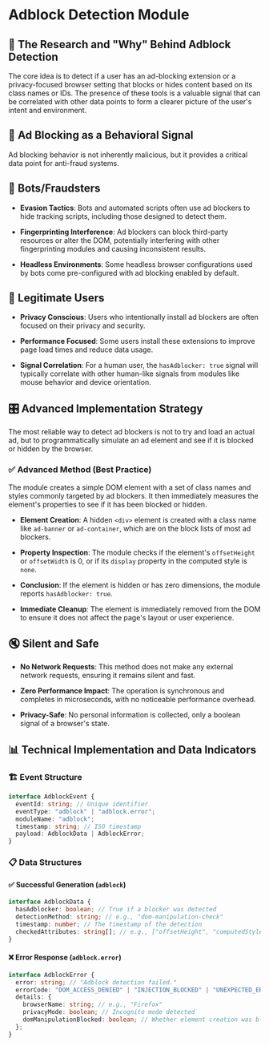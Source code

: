 # Adblock Detection Module

## 🔬 The Research and "Why" Behind Adblock Detection

The core idea is to detect if a user has an ad-blocking extension or a privacy-focused browser setting that blocks or hides content based on its class names or IDs. The presence of these tools is a valuable signal that can be correlated with other data points to form a clearer picture of the user's intent and environment.

## 🚫 Ad Blocking as a Behavioral Signal

Ad blocking behavior is not inherently malicious, but it provides a critical data point for anti-fraud systems.

## 🤖 Bots/Fraudsters

- **Evasion Tactics**: Bots and automated scripts often use ad blockers to hide tracking scripts, including those designed to detect them.

- **Fingerprinting Interference**: Ad blockers can block third-party resources or alter the DOM, potentially interfering with other fingerprinting modules and causing inconsistent results.

- **Headless Environments**: Some headless browser configurations used by bots come pre-configured with ad blocking enabled by default.

## 👤 Legitimate Users

- **Privacy Conscious**: Users who intentionally install ad blockers are often focused on their privacy and security.

- **Performance Focused**: Some users install these extensions to improve page load times and reduce data usage.

- **Signal Correlation**: For a human user, the `hasAdblocker: true` signal will typically correlate with other human-like signals from modules like mouse behavior and device orientation.

## 🎛️ Advanced Implementation Strategy

The most reliable way to detect ad blockers is not to try and load an actual ad, but to programmatically simulate an ad element and see if it is blocked or hidden by the browser.

### ✅ Advanced Method (Best Practice)

The module creates a simple DOM element with a set of class names and styles commonly targeted by ad blockers. It then immediately measures the element's properties to see if it has been blocked or hidden.

- **Element Creation**: A hidden `<div>` element is created with a class name like `ad-banner` or `ad-container`, which are on the block lists of most ad blockers.

- **Property Inspection**: The module checks if the element's `offsetHeight` or `offsetWidth` is 0, or if its `display` property in the computed style is `none`.

- **Conclusion**: If the element is hidden or has zero dimensions, the module reports `hasAdblocker: true`.

- **Immediate Cleanup**: The element is immediately removed from the DOM to ensure it does not affect the page's layout or user experience.

## 🔇 Silent and Safe

- **No Network Requests**: This method does not make any external network requests, ensuring it remains silent and fast.

- **Zero Performance Impact**: The operation is synchronous and completes in microseconds, with no noticeable performance overhead.

- **Privacy-Safe**: No personal information is collected, only a boolean signal of a browser's state.

## 📊 Technical Implementation and Data Indicators

### 🏗️ Event Structure

```typescript
interface AdblockEvent {
  eventId: string; // Unique identifier
  eventType: "adblock" | "adblock.error";
  moduleName: "adblock";
  timestamp: string; // ISO timestamp
  payload: AdblockData | AdblockError;
}
```

### 📋 Data Structures

#### ✅ Successful Generation (`adblock`)

```typescript
interface AdblockData {
  hasAdblocker: boolean; // True if a blocker was detected
  detectionMethod: string; // e.g., "dom-manipulation-check"
  timestamp: number; // The timestamp of the detection
  checkedAttributes: string[]; // e.g., ["offsetHeight", "computedStyle"]
}
```

#### ❌ Error Response (`adblock.error`)

```typescript
interface AdblockError {
  error: string; // "Adblock detection failed."
  errorCode: "DOM_ACCESS_DENIED" | "INJECTION_BLOCKED" | "UNEXPECTED_ERROR";
  details: {
    browserName: string; // e.g., "Firefox"
    privacyMode: boolean; // Incognito mode detected
    domManipulationBlocked: boolean; // Whether element creation was blocked
  };
}
```
